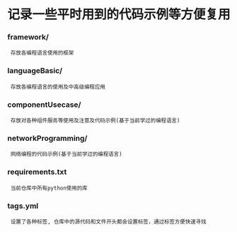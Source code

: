 # 记录一些平时用到的代码示例等方便复用

### framework/ 
`` 存放各编程语言使用的框架``

### languageBasic/
`` 存放各编程语言的使用及中高级编程应用``

### componentUsecase/
`` 存放对各种组件服务等使用及注意及代码示例(基于当前学过的编程语言)`` 

### networkProgramming/
`` 网络编程的代码示例(基于当前学过的编程语言)``

### requirements.txt
`` 当前仓库中所有python使用的库``

### tags.yml
`` 设置了各种标签, 仓库中的源代码和文件开头都会设置标签，通过标签方便快速寻找``